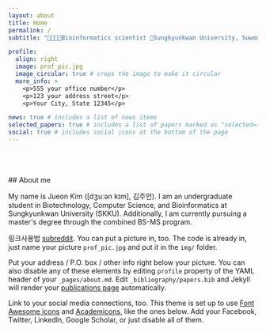 ```yaml
---
layout: about
title: Home
permalink: /
subtitle: "🧬👩🏻‍💻Bioinformatics scientist 📍Sungkyunkwan University, Suwon, South Korea"

profile:
  align: right
  image: prof_pic.jpg
  image_circular: true # crops the image to make it circular
  more_info: >
    <p>555 your office number</p>
    <p>123 your address street</p>
    <p>Your City, State 12345</p>

news: true # includes a list of news items
selected_papers: true # includes a list of papers marked as "selected={true}"
social: true # includes social icons at the bottom of the page
---
```



<br>
<br>
<br>
## About me

My name is Jueon Kim ([dʒuːən kɪm], 김주언). I am an undergraduate student in Biotechnology, Computer Science, and Bioinformatics at Sungkyunkwan University (SKKU). Additionally, I am currently pursuing a master's degree through the combined BS-MS program.

링크사용법 [subreddit](http://reddit.com). You can put a picture in, too. The code is already in, just name your picture `prof_pic.jpg` and put it in the `img/` folder.

Put your address / P.O. box / other info right below your picture. You can also disable any of these elements by editing `profile` property of the YAML header of your `_pages/about.md`. Edit `_bibliography/papers.bib` and Jekyll will render your [publications page](/al-folio/publications/) automatically.

Link to your social media connections, too. This theme is set up to use [Font Awesome icons](https://fontawesome.com/) and [Academicons](https://jpswalsh.github.io/academicons/), like the ones below. Add your Facebook, Twitter, LinkedIn, Google Scholar, or just disable all of them.
